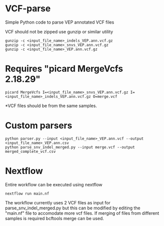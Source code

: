 # VCF-parse
Simple Python code to parse VEP annotated VCF files 


VCF should not be zipped
use gunzip or similar utility

    gunzip -c <input_file_name>_indels_VEP.ann.vcf.gz
    gunzip -c <input_file_name>_snvs_VEP.ann.vcf.gz
    gunzip -c <input_file_name>_VEP.ann.vcf.gz

# Requires "picard MergeVcfs 2.18.29"
    picard MergeVcfs I=<input_file_name>_snvs_VEP.ann.vcf.gz I=<input_file_name>_indels_VEP.ann.vcf.gz O=merge.vcf
*VCF files should be from the same samples. 

# Custom parsers
    python parser.py --input <input_file_name>_VEP.ann.vcf --output <input_file_name>_VEP.ann.csv
    python parse_snv_indel_merged.py --input merge.vcf --output merged_complete_vcf.csv

# Nextflow 
Entire workflow can be executed using nextflow

    nextflow run main.nf

The workflow currently uses 2 VCF files as input for parse_snv_indel_merged.py but this can be modified by editing the "main.nf" file to accomodate more vcf files.
If merging of files from different samples is required bcftools merge can be used. 
